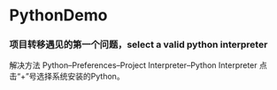 # PythonDemo

### 项目转移遇见的第一个问题，select a valid python interpreter

解决方法 Python–Preferences–Project Interpreter–Python Interpreter 点击“+”号选择系统安装的Python。
